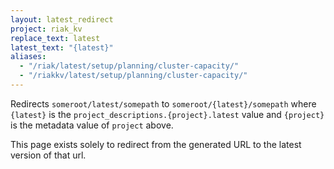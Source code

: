```yaml
---
layout: latest_redirect
project: riak_kv
replace_text: latest
latest_text: "{latest}"
aliases:
  - "/riak/latest/setup/planning/cluster-capacity/"
  - "/riakkv/latest/setup/planning/cluster-capacity/"
---
```


Redirects `someroot/latest/somepath` to `someroot/{latest}/somepath` 
where `{latest}` is the `project_descriptions.{project}.latest` value
and `{project}` is the metadata value of `project` above.

This page exists solely to redirect from the generated URL to the latest version of
that url.



